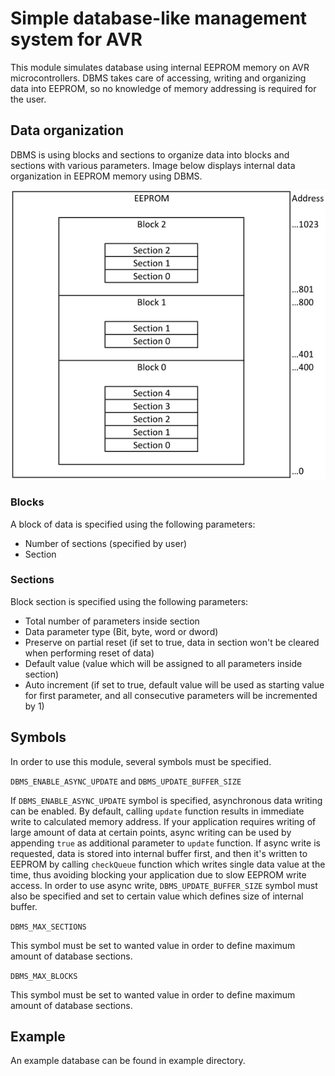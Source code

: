 # Simple database-like management system for AVR

This module simulates database using internal EEPROM memory on AVR microcontrollers. DBMS takes care of accessing, writing and organizing data into EEPROM, so no knowledge of memory addressing is required for the user.

## Data organization

DBMS is using blocks and sections to organize data into blocks and sections with various parameters. Image
below displays internal data organization in EEPROM memory using DBMS.

![](https://github.com/paradajz/AVR-DB/blob/master/img/memory.png)

### Blocks

A block of data is specified using the following parameters:

- Number of sections (specified by user)
- Section

### Sections

Block section is specified using the following parameters:

- Total number of parameters inside section
- Data parameter type (Bit, byte, word or dword)
- Preserve on partial reset (if set to true, data in section won't be cleared when performing reset of data)
- Default value (value which will be assigned to all parameters inside section)
- Auto increment (if set to true, default value will be used as starting value for first parameter, and all consecutive parameters will be incremented by 1)

## Symbols

In order to use this module, several symbols must be specified.

`DBMS_ENABLE_ASYNC_UPDATE` and `DBMS_UPDATE_BUFFER_SIZE`

If `DBMS_ENABLE_ASYNC_UPDATE` symbol is specified, asynchronous data writing can be enabled. By default, calling `update` function results in immediate write to calculated memory address. If your application requires writing of large amount of data at certain points, async writing can be used by appending `true` as additional parameter to `update` function. If async write is requested, data is stored into internal buffer first, and then it's written to EEPROM by calling `checkQueue` function which writes single data value at the time, thus avoiding blocking your application due to slow EEPROM write access. In order to use async write, `DBMS_UPDATE_BUFFER_SIZE` symbol must also be specified and set to certain value which defines size of internal buffer.

`DBMS_MAX_SECTIONS`

This symbol must be set to wanted value in order to define maximum amount of database sections.

`DBMS_MAX_BLOCKS`

This symbol must be set to wanted value in order to define maximum amount of database sections.

## Example

An example database can be found in example directory.
